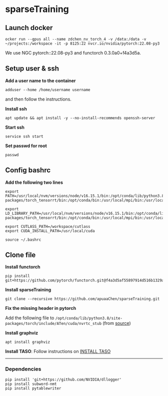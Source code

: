 # sparseTraining

## Launch docker

```shell
ocker run --gpus all --name zdchen_nv_torch_4 -v /data:/data -v ~/projects:/workspace -it -p 8125:22 nvcr.io/nvidia/pytorch:22.08-py3
```

We use NGC pytorch::22.08-py3 and functorch 0.3.0a0+f4a3d5a.

## Setup user & ssh

**Add a user name to the container**

```shell
adduser --home /home/username username
```

and then follow the instructions.

**Install ssh**

```shell
apt update && apt install -y --no-install-recommends openssh-server
```

**Start ssh**

```shell
service ssh start
```

**Set passwd for root**

```
passwd
```



## Config bashrc

**Add the following two lines**

```
export PATH=/usr/local/nvm/versions/node/v16.15.1/bin:/opt/conda/lib/python3.8/site-packages/torch_tensorrt/bin:/opt/conda/bin:/usr/local/mpi/bin:/usr/local/nvidia/bin:/usr/local/cuda/bin:/usr/local/sbin:/usr/local/bin:/usr/sbin:/usr/bin:/sbin:/bin:/usr/local/ucx/bin:/opt/tensorrt/bin

export LD_LIBRARY_PATH=/usr/local/nvm/versions/node/v16.15.1/bin:/opt/conda/lib/python3.8/site-packages/torch_tensorrt/bin:/opt/conda/bin:/usr/local/mpi/bin:/usr/local/nvidia/bin:/usr/local/cuda/bin:/usr/local/sbin:/usr/local/bin:/usr/sbin:/usr/bin:/sbin:/bin:/usr/local/ucx/bin:/opt/tensorrt/bin

export CUTLASS_PATH=/workspace/cutlass
export CUDA_INSTALL_PATH=/usr/local/cuda
```

```
source ~/.bashrc
```

## Clone file

**Install functorch**

```
pip install git+https://github.com/pytorch/functorch.git@f4a3d5af55897914d516b1329abf2e7b9e95082d
```

**Install sparseTraining**

```
git clone --recursive https://github.com/apuaaChen/sparseTraining.git
```

**Fix the missing header in pytorch**

Add the following file to `/opt/conda/lib/python3.8/site-packages/torch/include/ATen/cuda/nvrtc_stub` (from [source](https://github.com/pytorch/pytorch/blob/17540c5c80f5c6cd4e0fee42ec47d881e46f47f9/aten/src/ATen/cuda/nvrtc_stub/ATenNVRTC.h))

**Install graphviz**
```
apt install graphviz
```

**Install TASO**: 
Follow instructions on [INSTALL TASO](https://github.com/jiazhihao/TASO/blob/master/INSTALL.md)

***
### Dependencies
```shell
pip install 'git+https://github.com/NVIDIA/dllogger'
pip install subword-nmt
pip install pytablewriter
```